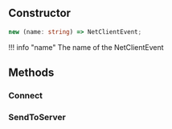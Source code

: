 ## Constructor
```ts
new (name: string) => NetClientEvent;
```

!!! info "name"
	The name of the NetClientEvent

## Methods

### Connect
### SendToServer